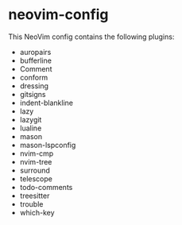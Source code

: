 # neovim-config

This NeoVim config contains the following plugins:

- auropairs
- bufferline
- Comment
- conform
- dressing
- gitsigns
- indent-blankline
- lazy
- lazygit
- lualine
- mason
- mason-lspconfig
- nvim-cmp
- nvim-tree
- surround
- telescope
- todo-comments
- treesitter
- trouble
- which-key
